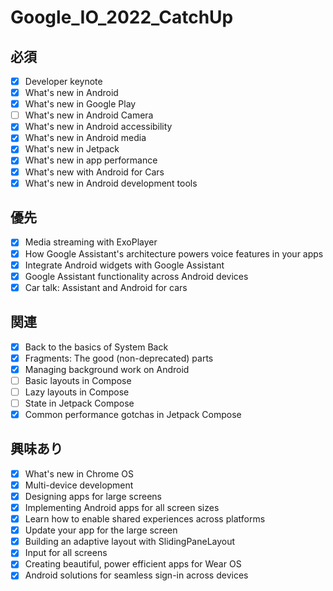 # Google_IO_2022_CatchUp

## 必須

- [x] Developer keynote
- [x] What's new in Android
- [x] What's new in Google Play
- [ ] What's new in Android Camera
- [x] What's new in Android accessibility
- [x] What's new in Android media
- [x] What's new in Jetpack
- [x] What's new in app performance
- [x] What's new with Android for Cars
- [x] What's new in Android development tools

## 優先

- [x] Media streaming with ExoPlayer
- [x] How Google Assistant's architecture powers voice features in your apps
- [x] Integrate Android widgets with Google Assistant
- [x] Google Assistant functionality across Android devices
- [x] Car talk: Assistant and Android for cars

## 関連

- [x] Back to the basics of System Back
- [x] Fragments: The good (non-deprecated) parts
- [x] Managing background work on Android
- [ ] Basic layouts in Compose
- [ ] Lazy layouts in Compose
- [ ] State in Jetpack Compose
- [x] Common performance gotchas in Jetpack Compose

## 興味あり

- [x] What's new in Chrome OS
- [x] Multi-device development
- [x] Designing apps for large screens
- [x] Implementing Android apps for all screen sizes
- [x] Learn how to enable shared experiences across platforms
- [x] Update your app for the large screen
- [x] Building an adaptive layout with SlidingPaneLayout
- [x] Input for all screens
- [x] Creating beautiful, power efficient apps for Wear OS
- [x] Android solutions for seamless sign-in across devices
